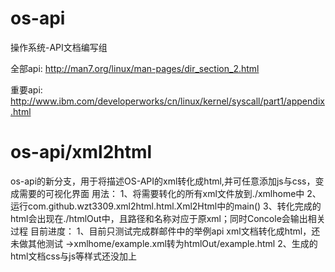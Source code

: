 # os-api
操作系统-API文档编写组

全部api: http://man7.org/linux/man-pages/dir_section_2.html

重要api: http://www.ibm.com/developerworks/cn/linux/kernel/syscall/part1/appendix.html

#	os-api/xml2html
os-api的新分支，用于将描述OS-API的xml转化成html,并可任意添加js与css，变成需要的可视化界面
用法：
1、将需要转化的所有xml文件放到./xmlhome中
2、运行com.github.wzt3309.xml2html.html.Xml2Html中的main()
3、转化完成的html会出现在./htmlOut中，且路径和名称对应于原xml；同时Concole会输出相关过程
目前进度：
1、目前只测试完成群邮件中的举例api xml文档转化成html，还未做其他测试
->xmlhome/example.xml转为htmlOut/example.html
2、生成的html文档css与js等样式还没加上